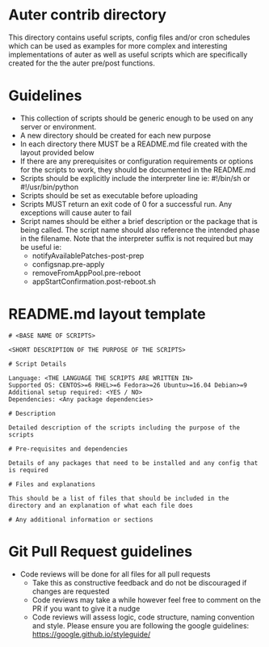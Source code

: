 # Auter contrib directory

This directory contains useful scripts, config files and/or cron schedules which can be used as examples for more complex and interesting implementations of auter as well as useful scripts which are specifically created for the the auter pre/post functions.

# Guidelines
- This collection of scripts should be generic enough to be used on any server or environment.
- A new directory should be created for each new purpose
- In each directory there MUST be a README.md file created with the layout provided below
- If there are any prerequisites or configuration requirements or options for the scripts to work, they should be documented in the README.md
- Scripts should be explicitly include the interpreter line ie: #!/bin/sh or #!/usr/bin/python
- Scripts should be set as executable before uploading
- Scripts MUST return an exit code of 0 for a successful run. Any exceptions will cause auter to fail
- Script names should be either a brief description or the package that is being called. The script name should also reference the intended phase in the filename. Note that the interpreter suffix is not required but may be useful ie:
  - notifyAvailablePatches-post-prep
  - configsnap.pre-apply
  - removeFromAppPool.pre-reboot
  - appStartConfirmation.post-reboot.sh


# README.md layout template
```
# <BASE NAME OF SCRIPTS>

<SHORT DESCRIPTION OF THE PURPOSE OF THE SCRIPTS>

# Script Details

Language: <THE LANGUAGE THE SCRIPTS ARE WRITTEN IN>
Supported OS: CENTOS>=6 RHEL>=6 Fedora>=26 Ubuntu>=16.04 Debian>=9
Additional setup required: <YES / NO>
Dependencies: <Any package dependencies>

# Description

Detailed description of the scripts including the purpose of the scripts 

# Pre-requisites and dependencies

Details of any packages that need to be installed and any config that is required 

# Files and explanations

This should be a list of files that should be included in the directory and an explanation of what each file does

# Any additional information or sections
```

# Git Pull Request guidelines

- Code reviews will be done for all files for all pull requests
  - Take this as constructive feedback and do not be discouraged if changes are requested
  - Code reviews may take a while however feel free to comment on the PR if you want to give it a nudge
  - Code reviews will assess logic, code structure, naming convention and style. Please ensure you are following the google guidelines: https://google.github.io/styleguide/

